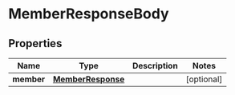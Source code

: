 

# MemberResponseBody


## Properties

| Name | Type | Description | Notes |
|------------ | ------------- | ------------- | -------------|
|**member** | [**MemberResponse**](MemberResponse.md) |  |  [optional] |



